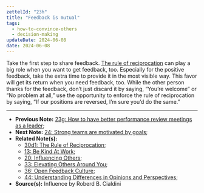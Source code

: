 ```yaml
---
zettelId: "23h"
title: "Feedback is mutual"
tags:
  - how-to-convince-others
  - decision-making
updateDate: 2024-06-08
date: 2024-06-08
---
```


Take the first step to share feedback. [The rule of reciprocation](/notes/30d1/) can play a big role when you want to get feedback, too. Especially for the positive feedback, take the extra time to provide it in the most visible way. This favor will get its return when you need feedback, too. While the other person thanks for the feedback, don’t just discard it by saying, “You’re welcome” or “No problem at all,” use the opportunity to enforce the rule of reciprocation by saying, “If our positions are reversed, I’m sure you’d do the same.”

---

- **Previous Note:** [23g: How to have better performance review meetings as a leader](/notes/23g/);
- **Next Note:** [24: Strong teams are motivated by goals](/notes/24/);
- **Related Note(s):**
  - [30d1: The Rule of Reciprocation](/notes/30d1/);
  - [13: Be Kind At Work](/notes/13/);
  - [20: Influencing Others](/notes/20/);
  - [33: Elevating Others Around You](/notes/33/);
  - [36: Open Feedback Culture](/notes/36/);
  - [44: Understanding Differences in Opinions and Perspectives](/notes/44/);
- **Source(s):** Influence by Roberd B. Cialdini
